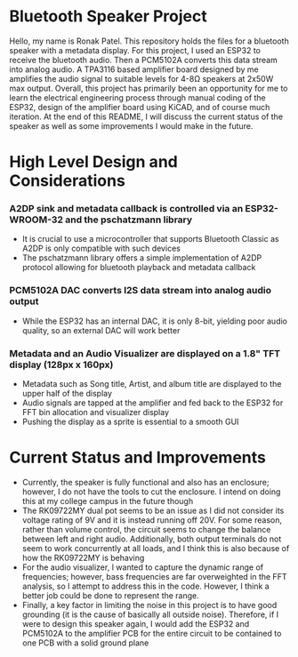 # Bluetooth Speaker Project
Hello, my name is Ronak Patel. This repository holds the files for a bluetooth speaker with a metadata display. For this project, I used an ESP32 to receive the bluetooth audio. Then a PCM5102A converts this data stream into analog audio. A TPA3116 based amplifier board designed by me amplifies the audio signal to suitable levels for 4-8Ω speakers at 2x50W max output. Overall, this project has primarily been an opportunity for me to learn the electrical engineering process through manual coding of the ESP32, design of the amplifier board using KiCAD, and of course much iteration. At the end of this README, I will discuss the current status of the speaker as well as some improvements I would make in the future.
# High Level Design and Considerations
### A2DP sink and metadata callback is controlled via an ESP32-WROOM-32 and the pschatzmann library
- It is crucial to use a microcontroller that supports Bluetooth Classic as A2DP is only compatible with such devices
- The pschatzmann library offers a simple implementation of A2DP protocol allowing for bluetooth playback and metadata callback
### PCM5102A DAC converts I2S data stream into analog audio output
- While the ESP32 has an internal DAC, it is only 8-bit, yielding poor audio quality, so an external DAC will work better
### Metadata and an Audio Visualizer are displayed on a 1.8" TFT display (128px x 160px)
- Metadata such as Song title, Artist, and album title are displayed to the upper half of the display
- Audio signals are tapped at the amplifier and fed back to the ESP32 for FFT bin allocation and visualizer display
- Pushing the display as a sprite is essential to a smooth GUI

# Current Status and Improvements
- Currently, the speaker is fully functional and also has an enclosure; however, I do not have the tools to cut the enclosure. I intend on doing this at my college campus in the future though
- The RK09722MY dual pot seems to be an issue as I did not consider its voltage rating of 9V and it is instead running off 20V. For some reason, rather than volume control, the circuit seems to change the balance between left and right audio. Additionally, both output terminals do not seem to work concurrently at all loads, and I think this is also because of how the RK09722MY is behaving
- For the audio visualizer, I wanted to capture the dynamic range of frequencies; however, bass frequencies are far overweighted in the FFT analysis, so I attempt to address this in the code. However, I think a better job could be done to represent the range.
- Finally, a key factor in limiting the noise in this project is to have good grounding (it is the cause of basically all outside noise). Therefore, if I were to design this speaker again, I would add the ESP32 and PCM5102A to the amplifier PCB for the entire circuit to be contained to one PCB with a solid ground plane
